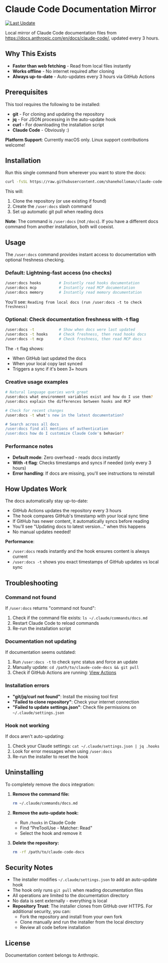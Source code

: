 # Claude Code Documentation Mirror

[![Last Update](https://img.shields.io/github/last-commit/shaneholloman/claude-code-docs/main.svg?label=docs%20updated)](https://github.com/shaneholloman/claude-code-docs/commits/main)

Local mirror of Claude Code documentation files from <https://docs.anthropic.com/en/docs/claude-code/>, updated every 3 hours.

## Why This Exists

- **Faster than web fetching** - Read from local files instantly
- **Works offline** - No internet required after cloning
- **Always up-to-date** - Auto-updates every 3 hours via GitHub Actions

## Prerequisites

This tool requires the following to be installed:

- **git** - For cloning and updating the repository
- **jq** - For JSON processing in the auto-update hook
- **curl** - For downloading the installation script
- **Claude Code** - Obviously :)

**Platform Support**: Currently macOS only. Linux support contributions welcome!

## Installation

Run this single command from wherever you want to store the docs:

```bash
curl -fsSL https://raw.githubusercontent.com/shaneholloman/claude-code-docs/main/install.sh | bash
```

This will:

1. Clone the repository (or use existing if found)
2. Create the `/user:docs` slash command
3. Set up automatic git pull when reading docs

**Note**: The command is `/user:docs` (not `/docs`). If you have a different docs command from another installation, both will coexist.

## Usage

The `/user:docs` command provides instant access to documentation with optional freshness checking.

### Default: Lightning-fast access (no checks)

```bash
/user:docs hooks        # Instantly read hooks documentation
/user:docs mcp          # Instantly read MCP documentation
/user:docs memory       # Instantly read memory documentation
```

You'll see: `Reading from local docs (run /user:docs -t to check freshness)`

### Optional: Check documentation freshness with -t flag

```bash
/user:docs -t           # Show when docs were last updated
/user:docs -t hooks     # Check freshness, then read hooks docs
/user:docs -t mcp       # Check freshness, then read MCP docs
```

The `-t` flag shows:

- When GitHub last updated the docs
- When your local copy last synced
- Triggers a sync if it's been 3+ hours

### Creative usage examples

```bash
# Natural language queries work great
/user:docs what environment variables exist and how do I use them?
/user:docs explain the differences between hooks and MCP

# Check for recent changes
/user:docs -t what's new in the latest documentation?

# Search across all docs
/user:docs find all mentions of authentication
/user:docs how do I customize Claude Code's behavior?
```

### Performance notes

- **Default mode**: Zero overhead - reads docs instantly
- **With -t flag**: Checks timestamps and syncs if needed (only every 3 hours)
- **Error handling**: If docs are missing, you'll see instructions to reinstall

## How Updates Work

The docs automatically stay up-to-date:

- GitHub Actions updates the repository every 3 hours
- The hook compares GitHub's timestamp with your local sync time
- If GitHub has newer content, it automatically syncs before reading
- You'll see "Updating docs to latest version..." when this happens
- No manual updates needed!

**Performance**:

- `/user:docs` reads instantly and the hook ensures content is always current
- `/user:docs -t` shows you exact timestamps of GitHub updates vs local sync

## Troubleshooting

### Command not found

If `/user:docs` returns "command not found":

1. Check if the command file exists: `ls ~/.claude/commands/docs.md`
2. Restart Claude Code to reload commands
3. Re-run the installation script

### Documentation not updating

If documentation seems outdated:

1. Run `/user:docs -t` to check sync status and force an update
2. Manually update: `cd /path/to/claude-code-docs && git pull`
3. Check if GitHub Actions are running: [View Actions](https://github.com/shaneholloman/claude-code-docs/actions)

### Installation errors

- **"git/jq/curl not found"**: Install the missing tool first
- **"Failed to clone repository"**: Check your internet connection
- **"Failed to update settings.json"**: Check file permissions on `~/.claude/settings.json`

### Hook not working

If docs aren't auto-updating:

1. Check your Claude settings: `cat ~/.claude/settings.json | jq .hooks`
2. Look for error messages when using `/user:docs`
3. Re-run the installer to reset the hook

## Uninstalling

To completely remove the docs integration:

1. **Remove the command file:**

   ```bash
   rm ~/.claude/commands/docs.md
   ```

2. **Remove the auto-update hook:**
   - Run `/hooks` in Claude Code
   - Find "PreToolUse - Matcher: Read"
   - Select the hook and remove it

3. **Delete the repository:**

   ```bash
   rm -rf /path/to/claude-code-docs
   ```

## Security Notes

- The installer modifies `~/.claude/settings.json` to add an auto-update hook
- The hook only runs `git pull` when reading documentation files
- All operations are limited to the documentation directory
- No data is sent externally - everything is local
- **Repository Trust**: The installer clones from GitHub over HTTPS. For additional security, you can:
  - Fork the repository and install from your own fork
  - Clone manually and run the installer from the local directory
  - Review all code before installation

## License

Documentation content belongs to Anthropic.
